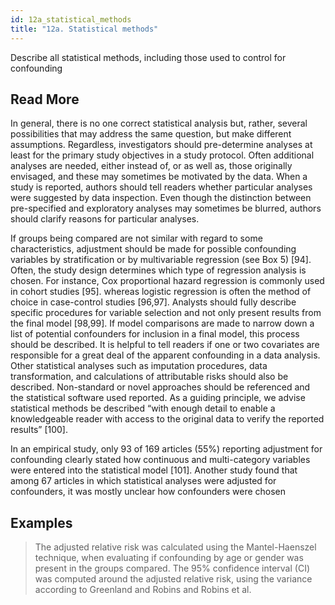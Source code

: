 ```yaml
---
id: 12a_statistical_methods
title: "12a. Statistical methods"
---
```

Describe all statistical methods, including those used to control for confounding


## Read More

In general, there is no one correct statistical analysis but, rather, several possibilities that may address the same question, but make different assumptions. Regardless, investigators should pre-determine analyses at least for the primary study objectives in a study protocol. Often additional analyses are needed, either instead of, or as well as, those originally envisaged, and these may sometimes be motivated by the data. When a study is reported, authors should tell readers whether particular analyses were suggested by data inspection. Even though the distinction between pre-specified and exploratory analyses may sometimes be blurred, authors should clarify reasons for particular analyses.

If groups being compared are not similar with regard to some characteristics, adjustment should be made for possible confounding variables by stratification or by multivariable regression (see Box 5) [94]. Often, the study design determines which type of regression analysis is chosen. For instance, Cox proportional hazard regression is commonly used in cohort studies [95]. whereas logistic regression is often the method of choice in case-control studies [96,97]. Analysts should fully describe specific procedures for variable selection and not only present results from the final model [98,99]. If model comparisons are made to narrow down a list of potential confounders for inclusion in a final model, this process should be described. It is helpful to tell readers if one or two covariates are responsible for a great deal of the apparent confounding in a data analysis. Other statistical analyses such as imputation procedures, data transformation, and calculations of attributable risks should also be described. Non-standard or novel approaches should be referenced and the statistical software used reported. As a guiding principle, we advise statistical methods be described “with enough detail to enable a knowledgeable reader with access to the original data to verify the reported results” [100].

In an empirical study, only 93 of 169 articles (55%) reporting adjustment for confounding clearly stated how continuous and multi-category variables were entered into the statistical model [101]. Another study found that among 67 articles in which statistical analyses were adjusted for confounders, it was mostly unclear how confounders were chosen

## Examples

> The adjusted relative risk was calculated using the Mantel-Haenszel technique, when evaluating if confounding by age or gender was present in the groups compared. The 95% confidence interval (CI) was computed around the adjusted relative risk, using the variance according to Greenland and Robins and Robins et al.